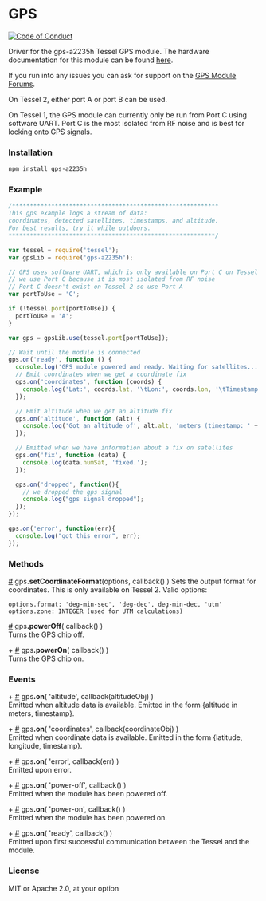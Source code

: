 # GPS

[![Code of Conduct](https://img.shields.io/badge/%E2%9D%A4-code%20of%20conduct-blue.svg?style=flat)](https://github.com/tessel/project/blob/master/CONDUCT.md)

Driver for the gps-a2235h Tessel GPS module. The hardware documentation for this module can be found [here](https://github.com/tessel/hardware/blob/master/modules-overview.md#gps).

If you run into any issues you can ask for support on the [GPS Module Forums](http://forums.tessel.io/category/gps).

On Tessel 2, either port A or port B can be used.

On Tessel 1, the GPS module can currently only be run from Port C using software UART. Port C is the most isolated from RF noise and is best for locking onto GPS signals.

### Installation
```sh
npm install gps-a2235h
```

### Example
```javascript
/**********************************************************
This gps example logs a stream of data:
coordinates, detected satellites, timestamps, and altitude.
For best results, try it while outdoors.
**********************************************************/

var tessel = require('tessel');
var gpsLib = require('gps-a2235h');

// GPS uses software UART, which is only available on Port C on Tessel 1
// we use Port C because it is most isolated from RF noise
// Port C doesn't exist on Tessel 2 so use Port A
var portToUse = 'C';

if (!tessel.port[portToUse]) {
  portToUse = 'A';
}

var gps = gpsLib.use(tessel.port[portToUse]);

// Wait until the module is connected
gps.on('ready', function () {
  console.log('GPS module powered and ready. Waiting for satellites...');
  // Emit coordinates when we get a coordinate fix
  gps.on('coordinates', function (coords) {
    console.log('Lat:', coords.lat, '\tLon:', coords.lon, '\tTimestamp:', coords.timestamp);
  });

  // Emit altitude when we get an altitude fix
  gps.on('altitude', function (alt) {
    console.log('Got an altitude of', alt.alt, 'meters (timestamp: ' + alt.timestamp + ')');
  });

  // Emitted when we have information about a fix on satellites
  gps.on('fix', function (data) {
    console.log(data.numSat, 'fixed.');
  });

  gps.on('dropped', function(){
    // we dropped the gps signal
    console.log("gps signal dropped");
  });
});

gps.on('error', function(err){
  console.log("got this error", err);
});

```

### Methods

&#x20;<a href="#api-gps-setCoordinateFormat-options-callback-Sets-coordinate-output-notation" name="api-gps-setCoordinateFormat-options-callback-Sets-coordinate-output-notation">#</a> gps<b>.setCoordinateFormat</b>(options, callback() )
 Sets the output format for coordinates. This is only available on Tessel 2. Valid options:
 ```
 options.format: 'deg-min-sec', 'deg-dec', deg-min-dec, 'utm'
 options.zone: INTEGER (used for UTM calculations)
 ```

<a href="#api-gps-powerOff-callback-Turns-the-GPS-chip-off" name="api-gps-powerOff-callback-Turns-the-GPS-chip-off">#</a> gps<b>.powerOff</b>( callback() )  
 Turns the GPS chip off.  

+&#x20;<a href="#api-gps-powerOn-callback-Turns-the-GPS-chip-on" name="api-gps-powerOn-callback-Turns-the-GPS-chip-on">#</a> gps<b>.powerOn</b>( callback() )  
 Turns the GPS chip on.  


### Events

+&#x20;<a href="#api-gps-on-altitude-callback-altitudeObj-Emitted-when-altitude-data-is-available-Emitted-in-the-form-altitude-in-meters-timestamp" name="api-gps-on-altitude-callback-altitudeObj-Emitted-when-altitude-data-is-available-Emitted-in-the-form-altitude-in-meters-timestamp">#</a> gps<b>.on</b>( 'altitude', callback(altitudeObj) )  
 Emitted when altitude data is available. Emitted in the form {altitude in meters, timestamp}.  

+&#x20;<a href="#api-gps-on-coordinates-callback-coordinateObj-Emitted-when-coordinate-data-is-available-Emitted-in-the-form-latitude-longitude-timestamp" name="api-gps-on-coordinates-callback-coordinateObj-Emitted-when-coordinate-data-is-available-Emitted-in-the-form-latitude-longitude-timestamp">#</a> gps<b>.on</b>( 'coordinates', callback(coordinateObj) )  
 Emitted when coordinate data is available. Emitted in the form {latitude, longitude, timestamp}.  

+&#x20;<a href="#api-gps-on-error-callback-err-Emitted-upon-error" name="api-gps-on-error-callback-err-Emitted-upon-error">#</a> gps<b>.on</b>( 'error', callback(err) )  
 Emitted upon error.  

+&#x20;<a href="#api-gps-on-power-off-callback-Emitted-when-the-module-has-been-powered-off" name="api-gps-on-power-off-callback-Emitted-when-the-module-has-been-powered-off">#</a> gps<b>.on</b>( 'power-off', callback() )  
 Emitted when the module has been powered off.  

+&#x20;<a href="#api-gps-on-power-on-callback-Emitted-when-the-module-has-been-powered-on" name="api-gps-on-power-on-callback-Emitted-when-the-module-has-been-powered-on">#</a> gps<b>.on</b>( 'power-on', callback() )  
 Emitted when the module has been powered on.  

+&#x20;<a href="#api-gps-on-ready-callback-Emitted-upon-first-successful-communication-between-the-Tessel-and-the-module" name="api-gps-on-ready-callback-Emitted-upon-first-successful-communication-between-the-Tessel-and-the-module">#</a> gps<b>.on</b>( 'ready', callback() )  
 Emitted upon first successful communication between the Tessel and the module.  


### License
MIT or Apache 2.0, at your option
